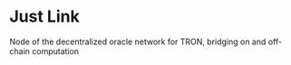 # Just Link

Node of the decentralized oracle network for TRON, bridging on and off-chain computation

